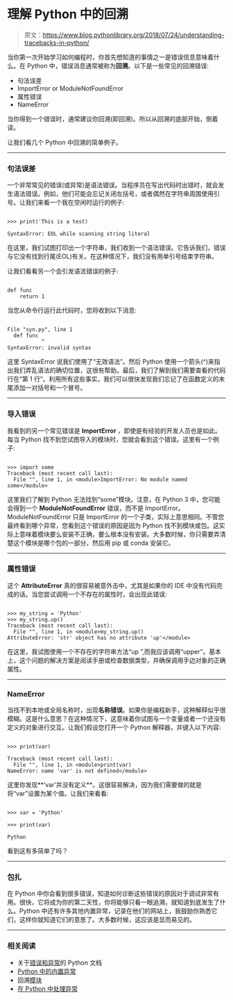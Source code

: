 # 理解 Python 中的回溯

> 原文：<https://www.blog.pythonlibrary.org/2018/07/24/understanding-tracebacks-in-python/>

当你第一次开始学习如何编程时，你首先想知道的事情之一是错误信息意味着什么。在 Python 中，错误消息通常被称为**回溯**。以下是一些常见的回溯错误:

*   句法误差
*   ImportError or ModuleNotFoundError
*   属性错误
*   NameError

当你得到一个错误时，通常建议你回溯(即回溯)。所以从回溯的底部开始，倒着读。

让我们看几个 Python 中回溯的简单例子。

* * *

### 句法误差

一个非常常见的错误(或异常)是语法错误。当程序员在写出代码时出错时，就会发生语法错误。例如，他们可能会忘记关闭左括号，或者偶然在字符串周围使用引号。让我们来看一个我在空闲时运行的例子:

```

>>> print('This is a test)

SyntaxError: EOL while scanning string literal

```

在这里，我们试图打印出一个字符串，我们收到一个语法错误。它告诉我们，错误与它没有找到行尾(EOL)有关。在这种情况下，我们没有用单引号结束字符串。

让我们看看另一个会引发语法错误的例子:

```

def func
    return 1

```

当您从命令行运行此代码时，您将收到以下消息:

```

File "syn.py", line 1
  def func
           ^
SyntaxError: invalid syntax

```

这里 SyntaxError 说我们使用了“无效语法”。然后 Python 使用一个箭头(^)来指出我们弄乱语法的确切位置，这很有帮助。最后，我们了解到我们需要查看的代码行在“第 1 行”。利用所有这些事实，我们可以很快发现我们忘记了在函数定义的末尾添加一对括号和一个冒号。

* * *

### 导入错误

我看到的另一个常见错误是 **ImportError** ，即使是有经验的开发人员也是如此。每当 Python 找不到您试图导入的模块时，您就会看到这个错误。这里有一个例子:

```

>>> import some
Traceback (most recent call last):
  File "", line 1, in <module>ImportError: No module named some</module> 
```

这里我们了解到 Python 无法找到“some”模块。注意，在 Python 3 中，您可能会得到一个 **ModuleNotFoundError** 错误，而不是 ImportError。ModuleNotFoundError 只是 ImportError 的一个子类，实际上意思相同。不管您最终看到哪个异常，您看到这个错误的原因是因为 Python 找不到模块或包。这实际上意味着模块要么安装不正确，要么根本没有安装。大多数时候，你只需要弄清楚这个模块是哪个包的一部分，然后用 pip 或 conda 安装它。

* * *

### 属性错误

这个 **AttributeError** 真的很容易被意外击中，尤其是如果你的 IDE 中没有代码完成的话。当您尝试调用一个不存在的属性时，会出现此错误:

```

>>> my_string = 'Python'  
>>> my_string.up()    
Traceback (most recent call last):
  File "", line 1, in <module>my_string.up()
AttributeError: 'str' object has no attribute 'up'</module> 
```

在这里，我试图使用一个不存在的字符串方法“up ”,而我应该调用“upper”。基本上，这个问题的解决方案是阅读手册或检查数据类型，并确保调用手边对象的正确属性。

* * *

### NameError

当找不到本地或全局名称时，出现**名称错误**。如果你是编程新手，这种解释似乎很模糊。这是什么意思？在这种情况下，这意味着你试图与一个变量或者一个还没有定义的对象进行交互。让我们假设您打开一个 Python 解释器，并键入以下内容:

```

>>> print(var)

Traceback (most recent call last):
  File "", line 1, in <module>print(var)
NameError: name 'var' is not defined</module> 
```

这里你发现**‘var’并没有定义**。这很容易解决，因为我们需要做的就是将“var”设置为某个值。让我们来看看:

```

>>> var = 'Python'

>>> print(var)

Python

```

看到这有多简单了吗？

* * *

### 包扎

在 Python 中你会看到很多错误，知道如何诊断这些错误的原因对于调试非常有用。很快，它将成为你的第二天性，你将能够只看一眼追溯，就知道到底发生了什么。Python 中还有许多其他内置异常，记录在他们的网站上，我鼓励你熟悉它们，这样你就知道它们的意思了。大多数时候，这应该是显而易见的。

* * *

### 相关阅读

*   关于[错误和异常](https://docs.python.org/3/tutorial/errors.html)的 Python 文档
*   [Python 中的内置异常](https://docs.python.org/3/library/exceptions.html)
*   回溯[模块](https://docs.python.org/2/library/traceback.html)
*   [在 Python 中处理异常](https://wiki.python.org/moin/HandlingExceptions)